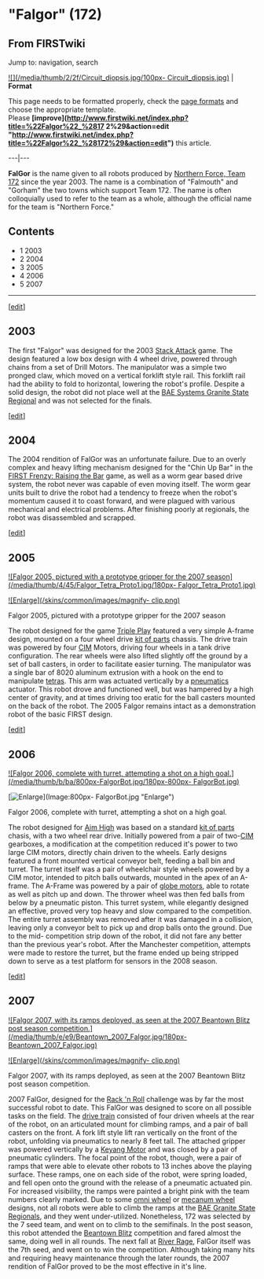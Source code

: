 # "Falgor" (172)

## From FIRSTwiki

Jump to: navigation, search

[![](/media/thumb/2/2f/Circuit_diopsis.jpg/100px-
Circuit_diopsis.jpg)](Image:Circuit_diopsis.jpg) | **Format**

This page needs to be formatted properly, check the [page formats](FIRSTwiki:Page_formats "FIRSTwiki:Page formats") and choose the appropriate template.<br>
Please **[improve](http://www.firstwiki.net/index.php?title=%22Falgor%22_%2817
2%29&action=edit "http://www.firstwiki.net/index.php?title=%22Falgor%22_%28172%29&action=edit")** this article.

---|---

**FalGor** is the name given to all robots produced by [Northern Force, Team 172](172 "172") since the year 2003\. The name is a combination of "Falmouth" and "Gorham" the two towns which support Team 172\. The name is often colloquially used to refer to the team as a whole, although the official name for the team is "Northern Force."

## Contents

- 1 2003
- 2 2004
- 3 2005
- 4 2006
- 5 2007

--------------------------------------------------------------------------------

[[edit](/index.php?title=%22Falgor%22_%28172%29&action=edit&section=1 "Edit
section: 2003")]

## 2003

The first "Falgor" was designed for the 2003 [Stack Attack](Stack_Attack "Stack Attack") game. The design featured a low box design with 4 wheel drive, powered through chains from a set of Drill Motors. The manipulator was a simple two pronged claw, which moved on a vertical forklift style rail. This forklift rail had the ability to fold to horizontal, lowering the robot's profile. Despite a solid design, the robot did not place well at the [BAE Systems Granite State Regional](BAE_Systems_Granite_State_Regional "BAE Systems Granite
State Regional") and was not selected for the finals.

[[edit](/index.php?title=%22Falgor%22_%28172%29&action=edit&section=2 "Edit
section: 2004")]

## 2004

The 2004 rendition of FalGor was an unfortunate failure. Due to an overly complex and heavy lifting mechanism designed for the "Chin Up Bar" in the [FIRST Frenzy: Raising the Bar](FIRST_Frenzy:_Raising_the_Bar "FIRST Frenzy: Raising the Bar") game, as well as a worm gear based drive system, the robot never was capable of even moving itself. The worm gear units built to drive the robot had a tendency to freeze when the robot's momentum caused it to coast forward, and were plagued with various mechanical and electrical problems. After finishing poorly at regionals, the robot was disassembled and scrapped.

[[edit](/index.php?title=%22Falgor%22_%28172%29&action=edit&section=3 "Edit
section: 2005")]

## 2005

[![Falgor 2005, pictured with a prototype gripper for the 2007
season](/media/thumb/4/45/Falgor_Tetra_Proto1.jpg/180px-
Falgor_Tetra_Proto1.jpg)](Image:Falgor_Tetra_Proto1.jpg "Falgor
2005, pictured with a prototype gripper for the 2007 season")

[![Enlarge](/skins/common/images/magnify-
clip.png)](Image:Falgor_Tetra_Proto1.jpg "Enlarge")

Falgor 2005, pictured with a prototype gripper for the 2007 season

The robot designed for the game [Triple Play](Triple_Play "Triple
Play") featured a very simple A-frame design, mounted on a four wheel drive [kit of parts](Kit_of_parts "Kit of parts") chassis. The drive train was powered by four [CIM](CIM "CIM") Motors, driving four wheels in a tank drive configuration. The rear wheels were also lifted slightly off the ground by a set of ball casters, in order to facilitate easier turning. The manipulator was a single bar of 8020 aluminum extrusion with a hook on the end to manipulate [tetras](Tetra "Tetra"). This arm was actuated vertically by a [pneumatics](/index.php?title=Pneumatic&action=edit "Pneumatic") actuator. This robot drove and functioned well, but was hampered by a high center of gravity, and at times driving too eratic for the ball casters mounted on the back of the robot. The 2005 Falgor remains intact as a demonstration robot of the basic FIRST design.

[[edit](/index.php?title=%22Falgor%22_%28172%29&action=edit&section=4 "Edit
section: 2006")]

## 2006

[![Falgor 2006, complete with turret, attempting a shot on a high
goal.](/media/thumb/b/ba/800px-FalgorBot.jpg/180px-800px-
FalgorBot.jpg)](Image:800px-FalgorBot.jpg "Falgor 2006, complete
with turret, attempting a shot on a high goal.")

[![Enlarge](/skins/common/images/magnify-clip.png)](Image:800px-
FalgorBot.jpg "Enlarge")

Falgor 2006, complete with turret, attempting a shot on a high goal.

The robot designed for [Aim High](aim-high) was based on a standard [kit of parts](Kit_of_parts "Kit of parts") chasis, with a two wheel rear drive. Initially powered from a pair of two-[CIM](CIM "CIM") gearboxes, a modification at the competition reduced it's power to two large CIM motors, directly chain driven to the wheels. Early designs featured a front mounted vertical conveyor belt, feeding a ball bin and turret. The turret itself was a pair of wheelchair style wheels powered by a CIM motor, intended to pitch balls outwards, mounted in the apex of an A-frame. The A-Frame was powered by a pair of [globe motors](Globe_motor "Globe motor"), able to rotate as well as pitch up and down. The thrower wheel was then fed balls from below by a pneumatic piston. This turret system, while elegantly designed an effective, proved very top heavy and slow compared to the competition. The entire turret assembly was removed after it was damaged in a collision, leaving only a conveyor belt to pick up and drop balls onto the ground. Due to the mid- competition strip down of the robot, it did not fare any better than the previous year's robot. After the Manchester competition, attempts were made to restore the turret, but the frame ended up being stripped down to serve as a test platform for sensors in the 2008 season.

[[edit](/index.php?title=%22Falgor%22_%28172%29&action=edit&section=5 "Edit
section: 2007")]

## 2007

[![Falgor 2007, with its ramps deployed, as seen at the 2007 Beantown Blitz
post season competition.](/media/thumb/e/e9/Beantown_2007_Falgor.jpg/180px-
Beantown_2007_Falgor.jpg)](Image:Beantown_2007_Falgor.jpg "Falgor
2007, with its ramps deployed, as seen at the 2007 Beantown Blitz post season
competition.")

[![Enlarge](/skins/common/images/magnify-
clip.png)](Image:Beantown_2007_Falgor.jpg "Enlarge")

Falgor 2007, with its ramps deployed, as seen at the 2007 Beantown Blitz post season competition.

2007 FalGor, designed for the [Rack 'n Roll](Rack_%27n_Roll "Rack
'n Roll") challenge was by far the most successful robot to date. This FalGor was designed to score on all possible tasks on the field. The [drive train](Drive_train "Drive train") consisted of four driven wheels at the rear of the robot, on an articulated mount for climbing ramps, and a pair of ball casters on the front. A fork lift style lift ran vertically on the front of the robot, unfolding via pneumatics to nearly 8 feet tall. The attached gripper was powered vertically by a [Keyang Motor](/index.php?title=Keyang_Motor&action=edit "Keyang Motor") and was closed by a pair of pneumatic cylinders. The focal point of the robot, though, were a pair of ramps that were able to elevate other robots to 13 inches above the playing surface. These ramps, one on each side of the robot, were spring loaded, and fell open onto the ground with the release of a pneumatic actuated pin. For increased visibility, the ramps were painted a bright pink with the team numbers clearly marked. Due to some [omni wheel](/index.php?title=Omni_wheel&action=edit "Omni wheel") or [mecanum wheel](Mecanum_wheel "Mecanum wheel") designs, not all robots were able to climb the ramps at the [BAE Granite State Regionals](/index.php?title=BAE_Granite_State_Regionals&action=edit "BAE
Granite State Regionals"), and they went under-utilized. Nonetheless, 172 was selected by the 7 seed team, and went on to climb to the semifinals. In the post season, this robot attended the [Beantown Blitz](Beantown_Blitz "Beantown Blitz") competition and fared almost the same, doing well in all rounds. The next fall at [River Rage](/index.php?title=River_Rage&action=edit "River Rage"), FalGor itself was the 7th seed, and went on to win the competition. Although taking many hits and requiring heavy maintenance through the later rounds, the 2007 rendition of FalGor proved to be the most effective in it's line.
